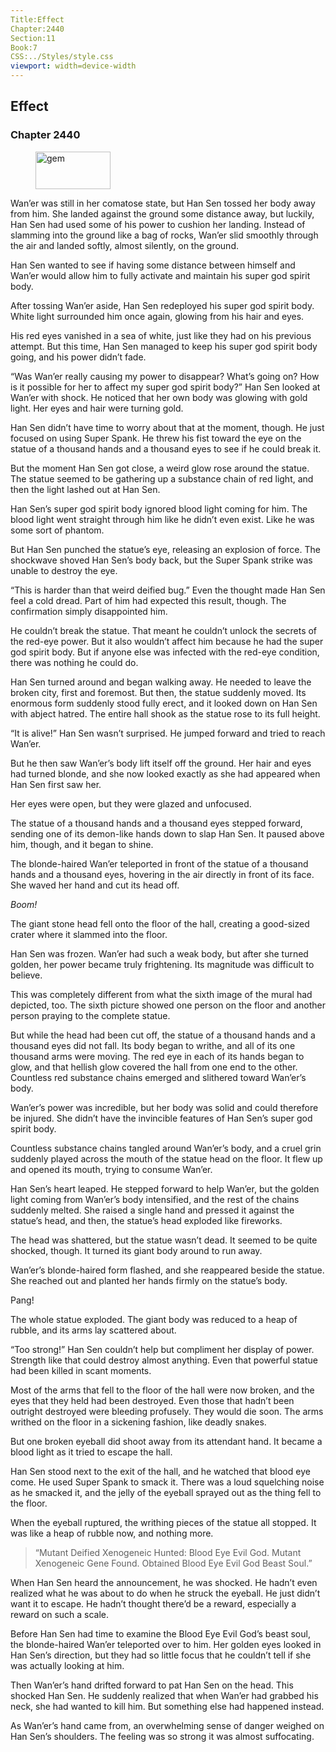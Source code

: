 ```yaml
---
Title:Effect 
Chapter:2440 
Section:11 
Book:7 
CSS:../Styles/style.css 
viewport: width=device-width
---
```

  
## Effect
### Chapter 2440
  
<figure>
	<img src="../Images/gem.gif" alt="gem" id="gem" width="120" height="60" />
</figure>
  

  
Wan’er was still in her comatose state, but Han Sen tossed her body away from him. She landed against the ground some distance away, but luckily, Han Sen had used some of his power to cushion her landing. Instead of slamming into the ground like a bag of rocks, Wan’er slid smoothly through the air and landed softly, almost silently, on the ground.

Han Sen wanted to see if having some distance between himself and Wan’er would allow him to fully activate and maintain his super god spirit body.

After tossing Wan’er aside, Han Sen redeployed his super god spirit body. White light surrounded him once again, glowing from his hair and eyes.

His red eyes vanished in a sea of white, just like they had on his previous attempt. But this time, Han Sen managed to keep his super god spirit body going, and his power didn’t fade.

“Was Wan’er really causing my power to disappear? What’s going on? How is it possible for her to affect my super god spirit body?” Han Sen looked at Wan’er with shock. He noticed that her own body was glowing with gold light. Her eyes and hair were turning gold.

Han Sen didn’t have time to worry about that at the moment, though. He just focused on using Super Spank. He threw his fist toward the eye on the statue of a thousand hands and a thousand eyes to see if he could break it.

But the moment Han Sen got close, a weird glow rose around the statue. The statue seemed to be gathering up a substance chain of red light, and then the light lashed out at Han Sen.

Han Sen’s super god spirit body ignored blood light coming for him. The blood light went straight through him like he didn’t even exist. Like he was some sort of phantom.

But Han Sen punched the statue’s eye, releasing an explosion of force. The shockwave shoved Han Sen’s body back, but the Super Spank strike was unable to destroy the eye.

“This is harder than that weird deified bug.” Even the thought made Han Sen feel a cold dread. Part of him had expected this result, though. The confirmation simply disappointed him.

He couldn’t break the statue. That meant he couldn’t unlock the secrets of the red-eye power. But it also wouldn’t affect him because he had the super god spirit body. But if anyone else was infected with the red-eye condition, there was nothing he could do.

Han Sen turned around and began walking away. He needed to leave the broken city, first and foremost. But then, the statue suddenly moved. Its enormous form suddenly stood fully erect, and it looked down on Han Sen with abject hatred. The entire hall shook as the statue rose to its full height.

“It is alive!” Han Sen wasn’t surprised. He jumped forward and tried to reach Wan’er.

But he then saw Wan’er’s body lift itself off the ground. Her hair and eyes had turned blonde, and she now looked exactly as she had appeared when Han Sen first saw her.

Her eyes were open, but they were glazed and unfocused.

The statue of a thousand hands and a thousand eyes stepped forward, sending one of its demon-like hands down to slap Han Sen. It paused above him, though, and it began to shine.

The blonde-haired Wan’er teleported in front of the statue of a thousand hands and a thousand eyes, hovering in the air directly in front of its face. She waved her hand and cut its head off.

*Boom!*

The giant stone head fell onto the floor of the hall, creating a good-sized crater where it slammed into the floor.

Han Sen was frozen. Wan’er had such a weak body, but after she turned golden, her power became truly frightening. Its magnitude was difficult to believe.

This was completely different from what the sixth image of the mural had depicted, too. The sixth picture showed one person on the floor and another person praying to the complete statue.

But while the head had been cut off, the statue of a thousand hands and a thousand eyes did not fall. Its body began to writhe, and all of its one thousand arms were moving. The red eye in each of its hands began to glow, and that hellish glow covered the hall from one end to the other. Countless red substance chains emerged and slithered toward Wan’er’s body.

Wan’er’s power was incredible, but her body was solid and could therefore be injured. She didn’t have the invincible features of Han Sen’s super god spirit body.

Countless substance chains tangled around Wan’er’s body, and a cruel grin suddenly played across the mouth of the statue head on the floor. It flew up and opened its mouth, trying to consume Wan’er.

Han Sen’s heart leaped. He stepped forward to help Wan’er, but the golden light coming from Wan’er’s body intensified, and the rest of the chains suddenly melted. She raised a single hand and pressed it against the statue’s head, and then, the statue’s head exploded like fireworks.

The head was shattered, but the statue wasn’t dead. It seemed to be quite shocked, though. It turned its giant body around to run away.

Wan’er’s blonde-haired form flashed, and she reappeared beside the statue. She reached out and planted her hands firmly on the statue’s body.

Pang!

The whole statue exploded. The giant body was reduced to a heap of rubble, and its arms lay scattered about.

“Too strong!” Han Sen couldn’t help but compliment her display of power. Strength like that could destroy almost anything. Even that powerful statue had been killed in scant moments.

Most of the arms that fell to the floor of the hall were now broken, and the eyes that they held had been destroyed. Even those that hadn’t been outright destroyed were bleeding profusely. They would die soon. The arms writhed on the floor in a sickening fashion, like deadly snakes.

But one broken eyeball did shoot away from its attendant hand. It became a blood light as it tried to escape the hall.

Han Sen stood next to the exit of the hall, and he watched that blood eye come. He used Super Spank to smack it. There was a loud squelching noise as he smacked it, and the jelly of the eyeball sprayed out as the thing fell to the floor.

When the eyeball ruptured, the writhing pieces of the statue all stopped. It was like a heap of rubble now, and nothing more.

> “Mutant Deified Xenogeneic Hunted: Blood Eye Evil God. Mutant Xenogeneic Gene Found. Obtained Blood Eye Evil God Beast Soul.”

When Han Sen heard the announcement, he was shocked. He hadn’t even realized what he was about to do when he struck the eyeball. He just didn’t want it to escape. He hadn’t thought there’d be a reward, especially a reward on such a scale.

Before Han Sen had time to examine the Blood Eye Evil God’s beast soul, the blonde-haired Wan’er teleported over to him. Her golden eyes looked in Han Sen’s direction, but they had so little focus that he couldn’t tell if she was actually looking at him.

Then Wan’er’s hand drifted forward to pat Han Sen on the head. This shocked Han Sen. He suddenly realized that when Wan’er had grabbed his neck, she had wanted to kill him. But something else had happened instead.

As Wan’er’s hand came from, an overwhelming sense of danger weighed on Han Sen’s shoulders. The feeling was so strong it was almost suffocating.